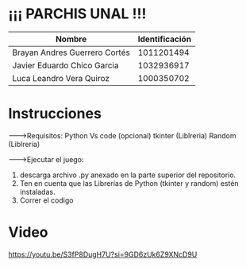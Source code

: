 # ¡¡¡ PARCHIS UNAL !!!

| Nombre                       | Identificación |
|------------------------------|----------------|
| Brayan Andres Guerrero Cortés| 1011201494     |
| Javier Eduardo Chico Garcia  | 1032936917     | 
| Luca Leandro Vera Quiroz     | 1000350702     | 

# Instrucciones
--->Requisitos:
Python
Vs code (opcional)
tkinter (Liblreria)
Random (Liblreria)

--->Ejecutar el juego:
1. descarga archivo .py anexado en la parte superior del repositorio.
2. Ten en cuenta que las Librerías de Python (tkinter y random) estén instaladas.
3. Correr el codigo
# Video
https://youtu.be/S3fP8DugH7U?si=9GD6zUk6Z9XNcD9U
